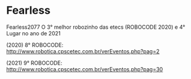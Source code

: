 # Fearless
Fearless2077 O 3° melhor robozinho das etecs (ROBOCODE 2020) e 4° Lugar no ano de 2021

(2020) 8° ROBOCODE: http://www.robotica.cpscetec.com.br/verEventos.php?pag=2

(2021) 9° ROBOCODE: http://www.robotica.cpscetec.com.br/verEventos.php?pag=30
